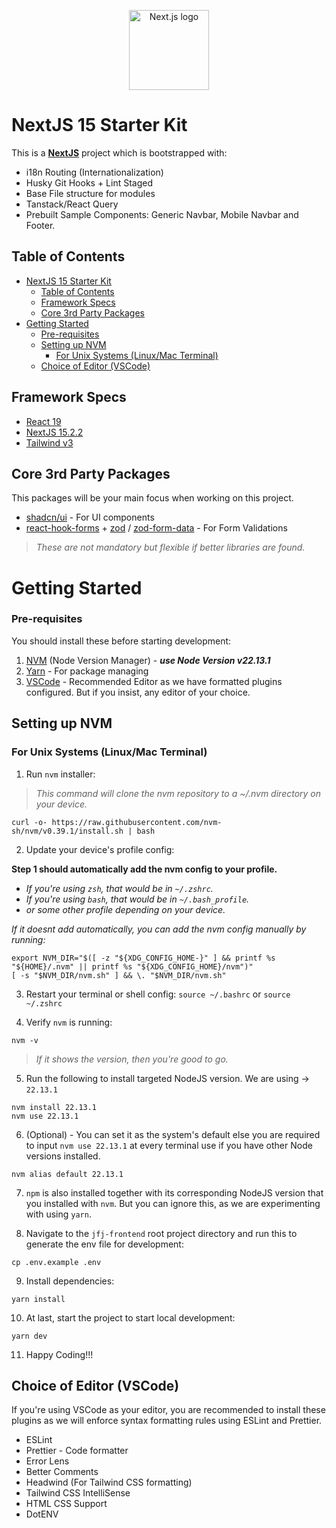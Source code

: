 <p align="center">
  <a href="https://laravel.com" target="_blank">
    <img alt="Next.js logo" src="https://camo.githubusercontent.com/26d06a6572aa5d9ecdb699add71d40e57aefe8244c6306ba58a70aee6ad5123c/68747470733a2f2f6173736574732e76657263656c2e636f6d2f696d6167652f75706c6f61642f76313636323133303535392f6e6578746a732f49636f6e5f6c696768745f6261636b67726f756e642e706e67" height="128" data-canonical-src="https://assets.vercel.com/image/upload/v1662130559/nextjs/Icon_light_background.png" style="visibility:visible;max-width:100%;">
  </a>
</p>

# NextJS 15 Starter Kit

This is a **[NextJS](https://nextjs.org)** project which is bootstrapped with:

- i18n Routing (Internationalization)
- Husky Git Hooks + Lint Staged
- Base File structure for modules
- Tanstack/React Query
- Prebuilt Sample Components: Generic Navbar, Mobile Navbar and Footer.

## Table of Contents

- [NextJS 15 Starter Kit](#nextjs-15-starter-kit)
  - [Table of Contents](#table-of-contents)
  - [Framework Specs](#framework-specs)
  - [Core 3rd Party Packages](#core-3rd-party-packages)
- [Getting Started](#getting-started)
  - [Pre-requisites](#pre-requisites)
  - [Setting up NVM](#setting-up-nvm)
    - [For Unix Systems (Linux/Mac Terminal)](#for-unix-systems-linuxmac-terminal)
  - [Choice of Editor (VSCode)](#choice-of-editor-vscode)

## Framework Specs

- [React 19](https://react.dev/blog/2024/12/05/react-19)
- [NextJS 15.2.2](https://nextjs.org/)
- [Tailwind v3](https://v3.tailwindcss.com/)

## Core 3rd Party Packages

This packages will be your main focus when working on this project.

- [shadcn/ui](https://ui.shadcn.com/) - For UI components
- [react-hook-forms](https://react-hook-form.com/) + [zod](https://zod.dev/) / [zod-form-data](https://www.remix-validated-form.io/zod-form-data) - For Form Validations

> _These are not mandatory but flexible if better libraries are found._

# Getting Started

### Pre-requisites

You should install these before starting development:

1. [NVM](https://www.freecodecamp.org/news/node-version-manager-nvm-install-guide/) (Node Version Manager) - **_use Node Version v22.13.1_**
2. [Yarn](https://www.npmjs.com/package/yarn) - For package managing
3. [VSCode](https://code.visualstudio.com/download) - Recommended Editor as we have formatted plugins configured. But if you insist, any editor of your choice.

## Setting up NVM

### For Unix Systems (Linux/Mac Terminal)

1. Run `nvm` installer:

> _This command will clone the nvm repository to a ~/.nvm directory on your device._

```
curl -o- https://raw.githubusercontent.com/nvm-sh/nvm/v0.39.1/install.sh | bash
```

2. Update your device's profile config:

**Step 1 should automatically add the nvm config to your profile.**

- _If you're using `zsh`, that would be in `~/.zshrc`._
- _If you're using `bash`, that would be in `~/.bash_profile`._
- _or some other profile depending on your device._

_If it doesnt add automatically, you can add the nvm config manually by running:_

```
export NVM_DIR="$([ -z "${XDG_CONFIG_HOME-}" ] && printf %s "${HOME}/.nvm" || printf %s "${XDG_CONFIG_HOME}/nvm")"
[ -s "$NVM_DIR/nvm.sh" ] && \. "$NVM_DIR/nvm.sh"
```

3. Restart your terminal or shell config: `source ~/.bashrc` or `source ~/.zshrc`

4. Verify `nvm` is running:

```
nvm -v
```

> _If it shows the version, then you're good to go._

5. Run the following to install targeted NodeJS version. We are using -> `22.13.1`

```
nvm install 22.13.1
nvm use 22.13.1
```

6. (Optional) - You can set it as the system's default else you are required to input `nvm use 22.13.1` at
   every terminal use if you have other Node versions installed.

```
nvm alias default 22.13.1
```

7. `npm` is also installed together with its corresponding NodeJS version that you installed with `nvm`. But you can ignore this, as we are experimenting with using `yarn`.

8. Navigate to the `jfj-frontend` root project directory and run this to generate the env file for development:

```
cp .env.example .env
```

9. Install dependencies:

```
yarn install
```

10. At last, start the project to start local development:

```
yarn dev
```

11. Happy Coding!!!

## Choice of Editor (VSCode)

If you're using VSCode as your editor, you are recommended to install these plugins as we will enforce syntax formatting rules using ESLint and Prettier.

- ESLint
- Prettier - Code formatter
- Error Lens
- Better Comments
- Headwind (For Tailwind CSS formatting)
- Tailwind CSS IntelliSense
- HTML CSS Support
- DotENV
